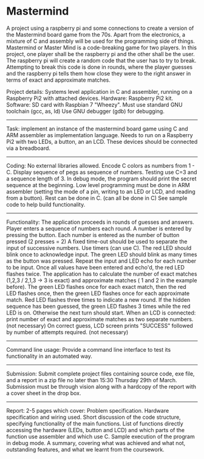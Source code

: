 # Mastermind
A project using a raspberry pi and some connections to create a version of the Mastermind board game from the 70s. Apart from the electronics, a mixture of C and assembly will be used for the programming side of things.
Mastermind or Master Mind is a code-breaking game for two players. In this project, one player shall be the raspberry pi and the other shall be the user. The raspberry pi will create a random code that the user has to try to break. Attempting to break this code is done in rounds, where the player guesses and the raspberry pi tells them how close they were to the right answer in terms of exact and approximate matches.

Project details:
Systems level application in C and assembler, running on a Raspberry Pi2 with attached devices.
Hardware: Raspberry Pi2 kit.
Software: SD card with Raspbian 7 "Wheezy". Must use standard GNU toolchain (gcc, as, ld) Use GNU debugger (gdb) for debugging.

------------
Task: implement an instance of the mastermind board game using C and ARM assembler as implementation language. Needs to run on a Raspberry Pi2 with two LEDs, a button, an an LCD. These devices should be connected via a breadboard.

------------
Coding:
  No external libraries allowed.
  Encode C colors as numbers from 1 - C.
  Display sequence of pegs as sequence of numbers.
  Testing use C=3 and a sequence length of 3.
  In debug mode, the program should print the secret sequence at the beginning.
  Low level programming must be done in ARM assembler (setting the mode of a pin, writing to an LED or LCD, and reading from a button). Rest can be done in C. (can all be done in C)
  See sample code to help build functionality.

----------
Functionality:
  The application proceeds in rounds of guesses and answers.
  Player enters a sequence of numbers each round.
  A number is entered by pressing the button. Each number is entered as the number of button pressed (2 presses = 2)
  A fixed time-out should be used to separate the input of successive numbers. Use timers (can use C).
  The red LED should blink once to acknowledge input.
  The green LED should blink as many times as the button was pressed.
  Repeat the input and LED echo for each number to be input.
  Once all values have been entered and echo'd, the red LED flashes twice.
  The application has to calculate the number of exact matches (1,2,3 / 2,1,3 -> 3 is exact) and approximate matches ( 1 and 2 in the example before).
  The green LED flashes once for each exact match, then the red LED flashes once, then the green LED flashes once for each approximate match.
  Red LED flashes three times to indicate a new round.
  If the hidden sequence has been guessed, the green LED flashes 3 times while the red LED is on. Otherwise the next turn should start.
  When an LCD is connected: print number of exact and approximate matches as two separate numbers. (not necessary)
  On correct guess, LCD screen prints "SUCCESS" followed by number of attempts required. (not necessary)

  ------------
  Command line usage:
    Provide a command line interface to test its functionality in an automated way.

  -----------
  Submission:
    Submit complete project files containing source code, exe file, and a report in a zip file no later than 15:30 Thursday 29th of March. Submission must be through vision along with a hardcopy of the report with a cover sheet in the drop box.

  -----------
  Report:
    2-5 pages which cover:
      Problem specification.
      Hardware specification and wiring used.
      Short discussion of the code structure, specifying functionality of the main functions.
      List of functions directly accessing the hardware (LEDs, button and LCD) and which parts of the function use assembler and which use C.
      Sample execution of the program in debug mode.
      A summary, covering what was achieved and what not, outstanding features, and what we learnt from the coursework.
